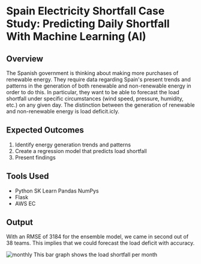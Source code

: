 # Spain Electricity Shortfall Case Study: Predicting Daily Shortfall With Machine Learning (AI)

## Overview
The Spanish government is thinking about making more purchases of renewable energy. They require data regarding Spain's present trends and patterns in the generation of both renewable and non-renewable energy in order to do this. In particular, they want to be able to forecast the load shortfall under specific circumstances (wind speed, pressure, humidity, etc.) on any given day. The distinction between the generation of renewable and non-renewable energy is load deficit.icly.

## Expected Outcomes
1. Identify energy generation trends and patterns
2. Create a regression model that predicts load shortfall
3. Present findings

## Tools Used
- Python
  SK Learn
  Pandas
  NumPys
- Flask
- AWS EC

## Output
With an RMSE of 3184 for the ensemble model, we came in second out of 38 teams. This implies that we could forecast the load deficit with accuracy.

![monthly](https://github.com/Toka008/Spain-Electricity-Shortfall/assets/63381061/98494122-f440-4c12-968d-10172b127035)
This bar graph shows the load shortfall per month



